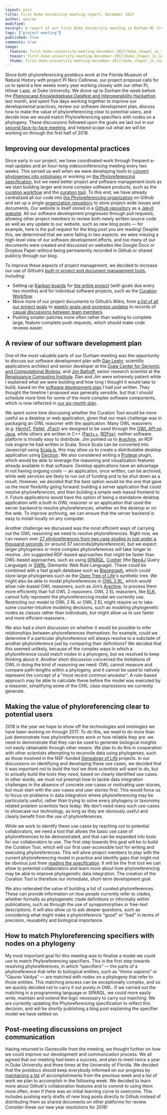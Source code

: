 ```yaml
---
layout: post
title: First Duke University meeting report, December 2017
author: gaurav
modified:
excerpt: A report of our first Duke University meeting in Durham NC from Dec 5-10, 2017.
tags: ["project meeting"]
published: true
comments: true
image:
  feature: first-duke-university-meeting-december-2017/duke_chapel_in_snow.jpeg
  teaser: first-duke-university-meeting-december-2017/duke_chapel_in_snow.jpeg
  thumb: first-duke-university-meeting-december-2017/duke_chapel_in_snow.jpeg
---
```


Since both phyloreferencing postdocs work at the Florida Museum of Natural History with project PI Nico Cellinese, our project proposal calls for us to spend a few weeks every year working closely with our other PI, Hilmar Lapp, at Duke University. We drove up to Durham the week before the [Phenoscape Knowledgebase Datafest and Interoperability Hackathon](http://www.phyloref.org/blog/2017/12/Phenoscape-hackathon/) last month, and spent five days working together to improve our developmental practices, review our software development plan, discuss how to make the value of phyloreferencing clear to potential users, and decide how we would match Phyloreferencing specifiers with nodes on a phylogeny. These discussions followed upon the goals we laid out in our [second face-to-face meeting](http://www.phyloref.org/blog/2017/12/Second-face-to-face-project-meeting/), and helped scope out what we will be working on through the first half of 2018.


## Improving our developmental practices

Since early in our project, we have coordinated work through frequent e-mail updates and an hour-long videoconferencing meeting every two weeks. This served us well when we were developing tools to [convert phylogenies into ontologies](https://github.com/phyloref/phylo2owl) or working on [the Phyloreferencing specification](https://github.com/phyloref/specification), but we need better project and software management tools as we start building larger and more complex software products, such as the [curation workflow](https://github.com/phyloref/curation-workflow) and the [curation tool](https://github.com/phyloref/curation-tool). To this end, we have already centralized all our code into [the Phyloreferencing organization](https://github.com/phyloref) on Github and set up a single [organization repository](https://github.com/phyloref/organization) to store project-wide issues and documents. Our website is itself stored in a [Github repository](https://github.com/phyloref/phyloref.github.io/) as a [Jekyll website](https://jekyllrb.com/). All our software development progresses through pull requests, allowing other project members to review both newly written source code as well as any update to our website, such as new blog posts — for example, here is the pull request for the blog post you are reading! Despite this, we determined that we were failing in two aspects: we were missing a high-level view of our software development efforts, and too many of our documents were created and discussed on websites like Google Docs or Dropbox Paper without being permanently recorded in Github or shared publicly through our blog.

To improve these aspects of project management, we decided to increase our use of Github’s [built-in project and document management tools](https://github.com/features/project-management), including:

- Setting up [Kanban boards](https://en.wikipedia.org/wiki/Kanban_(development)) for [the entire project](https://github.com/phyloref/organization/projects/1) (with goals due every two months) and for individual software projects, such as the [Curation Workflow](https://github.com/phyloref/curation-workflow/projects).
- Move more of our project documents to Github’s Wikis, from [a list of all our project goals](https://github.com/phyloref/organization/wiki/Project-aims-and-goals) to [weekly goals-and-progress updates](https://github.com/phyloref/organization/wiki/Goals-and-progress) to records of [casual discussions between team members](https://github.com/phyloref/organization/wiki/Casual-discussions).
- Pushing smaller patches more often rather than waiting to complete large, feature-complete push requests, which should make code reviews easier.


## A review of our software development plan

One of the most valuable parts of our Durham meeting was the opportunity to discuss our software development plan with [Dan Leehr](https://genome.duke.edu/cores-and-services/computational-solutions/who-we-are), scientific applications architect and senior developer at the [Duke Center for Genomic and Computational Biology](https://genome.duke.edu/), and [Jim Balhoff](https://www.linkedin.com/in/jim-balhoff-30ba415/), senior research scientist at the [Renaissance Computing Institute](http://renci.org/). Dan and Jim were extremely patient while I explained what we were building and how long I thought it would take to build, based on the [software development plan](https://github.com/phyloref/organization/wiki/Software-Development-Plan,-December-2017) I had just written. They thought the timeline I proposed was generally sensible, but that I should schedule more time for some of the more complex software components, which is now reflected in [our six-month plan](https://github.com/phyloref/organization/projects/1). 

We spent some time discussing whether the Curation Tool would be more useful as a desktop or web application, given that our main challenge was in packaging an OWL reasoner with the application. Many OWL reasoners (e.g. [HermiT](http://www.hermit-reasoner.com/), [Pellet](https://github.com/stardog-union/pellet#pellet-an-open-source-owl-dl-reasoner-for-java), [JFact](http://jfact.sourceforge.net/)) are designed to be used through the [OWL API on Java](http://owlcs.github.io/owlapi/), while others are written in C++ ([Fact++](https://bitbucket.org/dtsarkov/factplusplus), [RDFox](https://www.cs.ox.ac.uk/isg/tools/RDFox/)); neither software platform is trivially easy to distribute. Jim pointed us to [Arachne](https://github.com/balhoff/arachne), an RDF rule engine he had written in Scala. Since Scala can be converted into Javascript using [Scala.js](https://www.scala-js.org/), this may allow us to create a distributable desktop application using [Electron](https://electronjs.org/). We also considered writing a [Protege](https://protege.stanford.edu/) plugin, which would be able to leverage the reasoning and visualization features already available in that software. Desktop applications have an advantage in not having ongoing costs -- an application, once written, can be archived, while web services are likely to run out of funding and to be shut down as a result. However, we decided that the best option would be the one that gave us the most flexibility going forward: building a server application that could resolve phyloreferences, and then building a simple web-based frontend to it. Future applications would have the option of being a standalone desktop application with a built-in OWL reasoner or an application that used the server backend to resolve phyloreferences, whether on the desktop or on the web. To improve archiving, we can ensure that the server backend is easy to install locally on any computer.

Another challenge we discussed was the most efficient ways of carrying out the OWL reasoning we need to resolve phyloreferences. Right now, we can reason over [27 phyloreferences from two case studies in just under a thousand seconds](https://travis-ci.org/gaurav/curation-workflow/builds/326585798) (or around 37 seconds/phyloreference), but we expect larger phylogenies or more complex phyloreferences will take longer to resolve. Jim suggested RDF-based approaches that might be faster than OWL-based approaches, such as using [SPARQL](https://en.wikipedia.org/wiki/SPARQL), [Cypher](https://neo4j.com/developer/cypher-query-language/) (the [Neo4J](https://neo4j.com/) Query Language) or [SWRL](https://en.wikipedia.org/wiki/Semantic_Web_Rule_Language) (Semantic Web Rule Language). These could be combined with a fast graph database such as [Blazegraph](https://www.blazegraph.com/), which could store large phylogenies such as the  [Open Tree of Life](https://tree.opentreeoflife.org/about/open-tree-of-life)'s synthetic tree. We might also be able to model phyloreferences in [OWL 2 RL](https://www.w3.org/TR/2012/REC-owl2-profiles-20121211/#OWL_2_RL), which would allow rule-based OWL reasoners, such as Jim’s [Arachne](https://github.com/balhoff/arachne), to process them more efficiently than full OWL 2 reasoners. OWL 2 EL reasoners, like [ELK](https://github.com/liveontologies/elk-reasoner), cannot fully represent the phyloreferencing model we currently use. Restricting our model to OWL 2 RL or OWL 2 EL might require us to take some counter-intuitive modeling decisions, such as modeling phylogenetic nodes as classes rather than individuals, but might allow us to use faster and more efficient reasoners.

We also had a short discussion on whether it would be possible to infer relationships between phyloreferences themselves: for example, could we determine if a particular phyloreference will always resolve to a subclade of another phyloreference just by comparing their definitions? We decided that this seemed unlikely, because of the complex ways in which a phyloreference could match nodes in a phylogeny, but we resolved to keep thinking about it. Another short discussion concerned the limitations of OWL in doing the kind of reasoning we need: OWL cannot measure and compare path-lengths within a phylogeny, and it cannot be used to natively represent the concept of a "most recent common ancestor". A rule-based approach may be able to calculate these before the model was executed by a reasoner, simplifying some of the OWL class expressions we currently generate.

## Making the value of phyloreferencing clear to potential users

2018 is the year we hope to show off the technologies and ontologies we have been working on through 2017. To do this, we need to do more than just demonstrate how phyloreferences work or how reliable they are: we need to demonstrate that they can be used to generate biological insights not easily obtainable through other means. We plan to do this in cooperation with other scientists attempting to reconcile data using phylogenies, such as those involved in the NSF-funded [Genealogy of Life](https://www.nsf.gov/publications/pub_summ.jsp?ods_key=nsf16522&org=NSF) projects. In our discussions on identifying and developing these use cases, we decided that it was important not to build the tool we *think* scientists will want to do, but to actually build the tools they *need*, based on clearly identified use cases. In other words, we must not preempt how to tackle data integration challenges in the absence of concrete use-cases or motivating user stories, but must start with the use-cases and user stories first. This would force us to focus on problems in data integration where phyloreferencing may be particularly useful, rather than trying to solve every phylogeny or taxonomy related problem scientists face today. We don't need many such use-cases to showcase our technology, as long as they are obviously useful and clearly benefit from the use of phyloreferences.

While we work to identify these use cases by reaching out to potential collaborators, we need a tool that allows the basic use case of phyloreferences to be demonstrated, and that can be expanded into tools for our collaborators to use. The first step towards this goal will be to build the Curation Tool, which will our first user-accessible tool for writing and executing phyloreferences. This will allow project members to play with the current phyloreferencing model in practice and identify gaps that might not be obvious just from [reading the specification](https://github.com/phyloref/specification/blob/master/specification.md). It will be the first tool we can show to potential collaborators and learn more about how phyloreferencing may be able to improve phylogenetic data integration. The creation of the Curation Tool is therefore our immediate, short-term development goal.

We also reiterated the value of building a list of curated phyloreferences. These can provide information on how people currently refer to clades, whether formally as phylogenetic clade definitions or informally within publications, such as through the use of synapomorphies or free-text descriptions. It will also allow us to ask deeper questions, such as considering what might make a phyloreference "good" or "bad" in terms of precision, reusability and biological importance.

## How to match Phyloreferencing specifiers with nodes on a phylogeny

My most important goal for this meeting was to finalize a model we could use to match Phyloreferencing specifiers. This is the first step towards resolving phyloreferences, in which “specifiers” — the parts of a phyloreference that refer to biological entities, such as “*Homo sapiens*” or “Gaurav Vaidya” — are matched with nodes on a phylogeny that refer to those entities. This matching process can be exceptionally complex, and so we quickly decided not to carry it out purely in OWL. If we carried out the matching in a programming language or SPARQL, we could more easily write, maintain and extend the logic necessary to carry out matching. We are currently updating the Phyloreferencing specification to reflect this decision, and will be shortly publishing a blog post explaining the specifier model we have settled on.

## Post-meeting discussions on project communication

Having returned to Gainesville from the meeting, we thought further on how we could improve our development and communication process. We all agreed that our meeting had been a success, and plan to meet twice a year in Duke University and three times at the University of Florida. We decided that the postdocs should keep everybody informed on our progress by [maintaining a list](https://github.com/phyloref/organization/wiki/Goals-and-progress) of accomplishments from the previous week and a list of work we plan to accomplish in the following week. We decided to learn more about Github's collaboration features and to commit to using them more often, even if there was an initial learning curve to overcome. This includes pushing early drafts of new blog posts directly to Github instead of distributing them as shared documents on other platforms for review. Consider these our new year resolutions for 2018!
